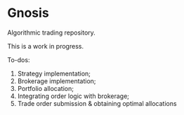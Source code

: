 # Gnosis

Algorithmic trading repository.

This is a work in progress.

To-dos:

1. Strategy implementation;
2. Brokerage implementation;
3. Portfolio allocation;
4. Integrating order logic with brokerage;
5. Trade order submission & obtaining optimal allocations
